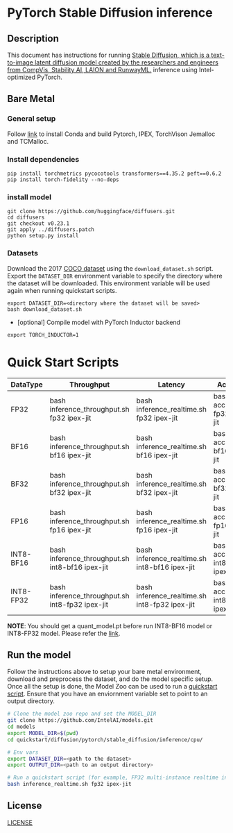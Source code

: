 <!--- 0. Title -->
# PyTorch Stable Diffusion inference

<!-- 10. Description -->
## Description

This document has instructions for running [Stable Diffusion, which is a text-to-image latent diffusion model created by the researchers and engineers from CompVis, Stability AI, LAION and RunwayML.](https://huggingface.co/stabilityai/stable-diffusion-2-1) inference using Intel-optimized PyTorch.

## Bare Metal
### General setup

Follow [link](/docs/general/pytorch/BareMetalSetup.md) to install Conda and build Pytorch, IPEX, TorchVison Jemalloc and TCMalloc.

### Install dependencies
```
pip install torchmetrics pycocotools transformers==4.35.2 peft==0.6.2
pip install torch-fidelity --no-deps
```

### install model
```
git clone https://github.com/huggingface/diffusers.git
cd diffusers
git checkout v0.23.1
git apply ../diffusers.patch
python setup.py install
```

### Datasets

Download the 2017 [COCO dataset](https://cocodataset.org) using the `download_dataset.sh` script.
Export the `DATASET_DIR` environment variable to specify the directory where the dataset
will be downloaded. This environment variable will be used again when running quickstart scripts.
```
export DATASET_DIR=<directory where the dataset will be saved>
bash download_dataset.sh
```

* [optional] Compile model with PyTorch Inductor backend
```shell
export TORCH_INDUCTOR=1
```

# Quick Start Scripts

|  DataType   | Throughput  |  Latency    |   Accuracy  |
| ----------- | ----------- | ----------- | ----------- |
| FP32        | bash inference_throughput.sh fp32 ipex-jit | bash inference_realtime.sh fp32 ipex-jit | bash accuracy.sh fp32 ipex-jit |
| BF16        | bash inference_throughput.sh bf16 ipex-jit | bash inference_realtime.sh bf16 ipex-jit | bash accuracy.sh bf16 ipex-jit |
| BF32        | bash inference_throughput.sh bf32 ipex-jit | bash inference_realtime.sh bf32 ipex-jit | bash accuracy.sh bf32 ipex-jit |
| FP16        | bash inference_throughput.sh fp16 ipex-jit | bash inference_realtime.sh fp16 ipex-jit | bash accuracy.sh fp16 ipex-jit |
| INT8-BF16        | bash inference_throughput.sh int8-bf16 ipex-jit | bash inference_realtime.sh int8-bf16 ipex-jit | bash accuracy.sh int8-bf16 ipex-jit |
| INT8-FP32        | bash inference_throughput.sh int8-fp32 ipex-jit | bash inference_realtime.sh int8-fp32 ipex-jit | bash accuracy.sh int8-fp32 ipex-jit |

**NOTE**: You should get a quant_model.pt before run INT8-BF16 model or INT8-FP32 model. Please refer the [link](https://github.com/intel-innersource/frameworks.ai.nlp-toolkit.intel-nlp-toolkit/blob/develop/examples/huggingface/pytorch/text-to-image/quantization/qat/README.md).

## Run the model

Follow the instructions above to setup your bare metal environment, download and
preprocess the dataset, and do the model specific setup. Once all the setup is done,
the Model Zoo can be used to run a [quickstart script](#quick-start-scripts).
Ensure that you have an enviornment variable set to point to an output directory.

```bash
# Clone the model zoo repo and set the MODEL_DIR
git clone https://github.com/IntelAI/models.git
cd models
export MODEL_DIR=$(pwd)
cd quickstart/diffusion/pytorch/stable_diffusion/inference/cpu/

# Env vars
export DATASET_DIR=<path to the dataset>
export OUTPUT_DIR=<path to an output directory>

# Run a quickstart script (for example, FP32 multi-instance realtime inference)
bash inference_realtime.sh fp32 ipex-jit
```

<!--- 80. License -->
## License
[LICENSE](https://github.com/IntelAI/models/blob/master/LICENSE)
